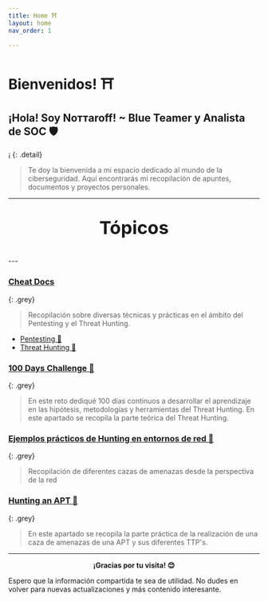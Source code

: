 ```yaml
---
title: Home ⛩️
layout: home
nav_order: 1

---
```


# Bienvenidos! ⛩️



## **¡Hola! Soy Noттaroff!  ~ Blue Teamer y Analista de SOC 🛡️** 


¡
{: .detail}
> Te doy la bienvenida a mi espacio dedicado al mundo de la ciberseguridad. Aquí encontrarás mi recopilación de apuntes, documentos y proyectos personales. 



---
<div style="font-size: 36px; font-weight: bold; text-align: center;">

Tópicos

</div>
--- 

### [Cheat Docs](https://nottaroff.github.io/workspace/docs/Cheat%20sheet/)

{: .grey}
> Recopilación sobre diversas técnicas y prácticas en el ámbito del Pentesting y el Threat Hunting.

- [Pentesting 📕](https://nottaroff.github.io/workspace/docs/Cheat%20sheet/Pentesting/)
- [Threat Hunting 🔎 ](https://nottaroff.github.io/workspace/docs/Cheat%20sheet/Threat%20Hunting/)


### [100 Days Challenge 💯](https://nottaroff.github.io/workspace/docs/100%20days/)

{: .grey}
> En este reto dediqué 100 días continuos a desarrollar el aprendizaje en las hipótesis, metodologías y herramientas del Threat Hunting. En este apartado se recopila la parte teórica del Threat Hunting.

### [Ejemplos prácticos de Hunting en entornos de red 🥋](https://nottaroff.github.io/workspace/docs/Ejemplos%20pr%C3%A1cticos%20Hunting%20en%20Red/)

{: .grey}
> Recopilación de diferentes cazas de amenazas desde la perspectiva de la red

### [Hunting an APT 👺](https://nottaroff.github.io/workspace/docs/Hunting%20an%20APT/)

{: .grey}
> En este apartado se recopila la parte práctica de la realización de una caza de amenazas de una APT y sus diferentes TTP's.

---

<div style="text-align: center; font-weight: bold;">

¡Gracias por tu visita! 😊

</div>

 Espero que la información compartida te sea de utilidad. No dudes en volver para nuevas actualizaciones y más contenido interesante.
